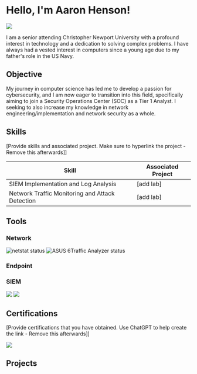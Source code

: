 # Hello, I'm Aaron Henson!
<a href="https://linkedin.com"><img src="https://img.shields.io/badge/-LinkedIn-0072b1?&style=for-the-badge&logo=linkedin&logoColor=white" /></a>



I am a senior attending Christopher Newport University with a profound interest in technology and a dedication to solving complex problems. I have always had a vested interest in computers since a young age due to my father's role in the US Navy.

## Objective


My journey in computer science has led me to develop a passion for cybersecurity, and I am now eager to transition into this field, specifically aiming to join a Security Operations Center (SOC) as a Tier 1 Analyst.
I seeking to also increase my knowledge in network engineering/implementation and network security as a whole.

## Skills
[Provide skills and associated project. Make sure to hyperlink the project - Remove this afterwards]]

| Skill                                         | Associated Project         |
|-----------------------------------------------|----------------------------|
| SIEM Implementation and Log Analysis          | <a ref="https://google.com">[add lab]</a>|
| Network Traffic Monitoring and Attack Detection | <a ref="https://google.com">[add lab]</a>|


## Tools


### Network
<div>
   <img src="https://img.shields.io/badge/netstat-Active-green" alt="netstat status" />
   <img src="https://img.shields.io/badge/ASUS_6Traffic_Analyzer-Active-blue" alt="ASUS 6Traffic Analyzer status" />
</div>

### Endpoint
<div>
  
</div>

### SIEM
<div>
    <img src="https://img.shields.io/badge/-Splunk-000000?&style=for-the-badge&logo=Splunk&logoColor=white" />
    <img src="https://img.shields.io/badge/-Elastic-005571?&style=for-the-badge&logo=Elastic&logoColor=white" />
</div>

## Certifications
[Provide certifications that you have obtained. Use ChatGPT to help create the link - Remove this afterwards]]
<div>
<img src="https://img.shields.io/badge/-Security%2B-FF0000?&style=for-the-badge&logo=CompTIA&logoColor=white" />

</div>

## Projects
